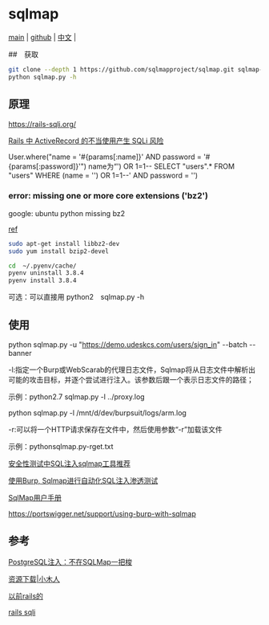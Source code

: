 # sqlmap

[main](http://sqlmap.org/) | 
[github](https://github.com/sqlmapproject/sqlmap) |
[中文](https://github.com/sqlmapproject/sqlmap/blob/master/doc/translations/README-zh-CN.md) |

##　获取

```bash
git clone --depth 1 https://github.com/sqlmapproject/sqlmap.git sqlmap-dev
python sqlmap.py -h
```

## 原理

https://rails-sqli.org/

[Rails 中 ActiveRecord 的不当使用产生 SQLi 风险](https://zhuanlan.zhihu.com/p/27131797)

User.where("name = '#{params[:name]}' AND password = '#{params[:password]}'")
name为“') OR 1=1--
SELECT "users".* FROM "users" WHERE (name = '') OR 1=1--' AND password = '')


### error: missing one or more core extensions ('bz2')

google: ubuntu python missing  bz2

[ref](https://stackoverflow.com/questions/12806122/missing-python-bz2-module)

```bash
sudo apt-get install libbz2-dev
sudo yum install bzip2-devel

cd  ~/.pyenv/cache/
pyenv uninstall 3.8.4
pyenv install 3.8.4
```

可选：可以直接用 python2　sqlmap.py -h

## 使用

python sqlmap.py -u "https://demo.udeskcs.com/users/sign_in" --batch --banner

-l:指定一个Burp或WebScarab的代理日志文件，Sqlmap将从日志文件中解析出可能的攻击目标，并逐个尝试进行注入。该参数后跟一个表示日志文件的路径；

示例：python2.7 sqlmap.py -l ../proxy.log

python sqlmap.py -l /mnt/d/dev/burpsuit/logs/arm.log

-r:可以将一个HTTP请求保存在文件中，然后使用参数“-r”加载该文件

示例：pythonsqlmap.py-rget.txt

[安全性测试中​SQL注入sqlmap工具推荐](https://www.jianshu.com/p/324a3ada32a1)

[使用Burp, Sqlmap进行自动化SQL注入渗透测试](https://t0data.gitbooks.io/burpsuite/content/chapter18.html)

[SqlMap用户手册](https://www.secpulse.com/archives/4213.html)

<https://portswigger.net/support/using-burp-with-sqlmap>

## 参考

[PostgreSQL注入：不在SQLMap一把梭](https://www.freebuf.com/articles/web/248843.html)

[资源下载|小木人](http://www.xwood.net/_site_domain_/_root/5870/5930/5932/index.html)

[以前rails的](https://github.com/sqlmapproject/sqlmap/issues/1239)

[rails sqli](https://rails-sqli.org/)